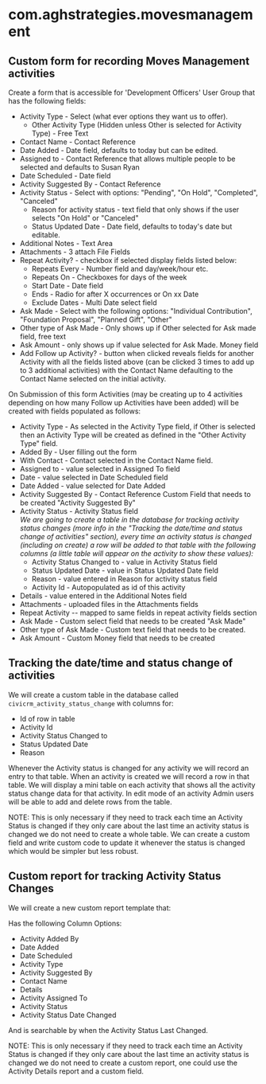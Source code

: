 # com.aghstrategies.movesmanagement

## Custom form for recording Moves Management activities

Create a form that is accessible for 'Development Officers' User Group that has the following fields:

+ Activity Type - Select (what ever options they want us to offer).
  + Other Activity Type (Hidden unless Other is selected for Activity Type) - Free Text
+ Contact Name - Contact Reference
+ Date Added - Date field, defaults to today but can be edited.
+ Assigned to - Contact Reference that allows multiple people to be selected and defaults to Susan Ryan
+ Date Scheduled - Date field
+ Activity Suggested By - Contact Reference
+ Activity Status - Select with options: "Pending", "On Hold", "Completed", "Canceled"
  + Reason for activity status - text field that only shows if the user selects "On Hold" or "Canceled"
  + Status Updated Date - Date field, defaults to today's date but editable.
+ Additional Notes - Text Area
+ Attachments - 3 attach File Fields
+ Repeat Activity? - checkbox if selected display fields listed below:
  + Repeats Every - Number field and day/week/hour etc.
  + Repeats On - Checkboxes for days of the week
  + Start Date - Date field
  + Ends - Radio for after X occurrences or On xx Date
  + Exclude Dates - Multi Date select field
+  Ask Made - Select with the following options: "Individual Contribution", "Foundation Proposal", "Planned Gift", "Other"
  + Other type of Ask Made - Only shows up if Other selected for Ask made field, free text
  + Ask Amount - only shows up if value selected for Ask Made. Money field
+ Add Follow up Activity? - button when clicked reveals fields for another Activity with all the fields listed above (can be clicked 3 times to add up to 3 additional activities) with the Contact Name defaulting to the Contact Name selected on the initial activity.

On Submission of this form Activities (may be creating up to 4 activities depending on how many Follow up Activities have been added) will be created with fields populated as follows:

+ Activity Type - As selected in the Activity Type field, if Other is selected then an Activity Type will be created as defined in the "Other Activity Type" field.
+ Added By - User filling out the form
+ With Contact - Contact selected in the Contact Name field.
+ Assigned to - value selected in Assigned To field
+ Date - value selected in Date Scheduled field
+ Date Added - value selected for Date Added
+ Activity Suggested By - Contact Reference Custom Field that needs to be created "Activity Suggested By"
+ Activity Status - Activity Status field  
  *We are going to create a table in the database for tracking activity status changes (more info in the "Tracking the date/time and status change of activities" section), every time an activity status is changed (including on create) a row will be added to that table with the following columns (a little table will appear on the activity to show these values):*
  + Activity Status Changed to - value in Activity Status field
  + Status Updated Date - value in Status Updated Date field
  + Reason - value entered in Reason for activity status field
  + Activity Id - Autopopulated as id of this activity
+ Details - value entered in the Additional Notes field
+ Attachments - uploaded files in the Attachments fields
+ Repeat Activity -- mapped to same fields in repeat activity fields section
+ Ask Made - Custom select field that needs to be created "Ask Made"
+ Other type of Ask Made - Custom text field that needs to be created.
+ Ask Amount - Custom Money field that needs to be created

## Tracking the date/time and status change of activities

We will create a custom table in the database called `civicrm_activity_status_change` with columns for:
  + Id of row in table
  + Activity Id
  + Activity Status Changed to
  + Status Updated Date
  + Reason

Whenever the Activity status is changed for any activity we will record an entry to that table. When an activity is created we will record a row in that table. We will display a mini table on each activity that shows all the activity status change data for that activity. In edit mode of an activity Admin users will be able to add and delete rows from the table.


NOTE: This is only necessary if they need to track each time an Activity Status is changed if they only care about the last time an activity status is changed we do not need to create a whole table. We can create a custom field and write custom code to update it whenever the status is changed which would be simpler but less robust.

## Custom report for tracking Activity Status Changes

We will create a new custom report template that:

Has the following Column Options:

+ Activity Added By
+ Date Added
+ Date Scheduled
+ Activity Type
+ Activity Suggested By
+ Contact Name
+ Details
+ Activity Assigned To
+ Activity Status
+ Activity Status Date Changed

And is searchable by when the Activity Status Last Changed.

NOTE: This is only necessary if they need to track each time an Activity Status is changed if they only care about the last time an activity status is changed we do not need to create a custom report, one could use the Activity Details report and a custom field.
